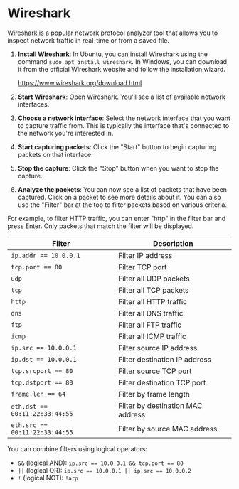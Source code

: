 # Wireshark

Wireshark is a popular network protocol analyzer tool that allows you to inspect network traffic in real-time or from a saved file.

1. **Install Wireshark**: In Ubuntu, you can install Wireshark using the command `sudo apt install wireshark`. In Windows, you can download it from the official Wireshark website and follow the installation wizard.

    https://www.wireshark.org/download.html

2. **Start Wireshark**: Open Wireshark. You'll see a list of available network interfaces.

3. **Choose a network interface**: Select the network interface that you want to capture traffic from. This is typically the interface that's connected to the network you're interested in.

4. **Start capturing packets**: Click the "Start" button to begin capturing packets on that interface.

5. **Stop the capture**: Click the "Stop" button when you want to stop the capture.

6. **Analyze the packets**: You can now see a list of packets that have been captured. Click on a packet to see more details about it. You can also use the "Filter" bar at the top to filter packets based on various criteria.

For example, to filter HTTP traffic, you can enter "http" in the filter bar and press Enter. Only packets that match the filter will be displayed.

| Filter | Description |
| --- | --- |
| `ip.addr == 10.0.0.1` | Filter IP address |
| `tcp.port == 80` | Filter TCP port |
| `udp` | Filter all UDP packets |
| `tcp` | Filter all TCP packets |
| `http` | Filter all HTTP traffic |
| `dns` | Filter all DNS traffic |
| `ftp` | Filter all FTP traffic |
| `icmp` | Filter all ICMP traffic |
| `ip.src == 10.0.0.1` | Filter source IP address |
| `ip.dst == 10.0.0.1` | Filter destination IP address |
| `tcp.srcport == 80` | Filter source TCP port |
| `tcp.dstport == 80` | Filter destination TCP port |
| `frame.len == 64` | Filter by frame length |
| `eth.dst == 00:11:22:33:44:55` | Filter by destination MAC address |
| `eth.src == 00:11:22:33:44:55` | Filter by source MAC address |

You can combine filters using logical operators:

- `&&` (logical AND): `ip.src == 10.0.0.1 && tcp.port == 80`
- `||` (logical OR): `ip.src == 10.0.0.1 || ip.src == 10.0.0.2`
- `!` (logical NOT): `!arp`

